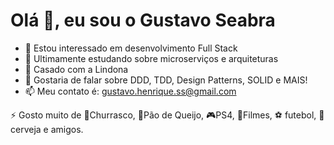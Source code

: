 #  Olá 👋,  eu sou o Gustavo Seabra
- 👀 Estou interessado em desenvolvimento Full Stack
- 🌱 Ultimamente estudando sobre microserviços e arquiteturas
- 💞️ Casado com a Lindona
- 🙋 Gostaria de falar sobre DDD, TDD, Design Patterns, SOLID e MAIS!
- 📫 Meu contato é: gustavo.henrique.ss@gmail.com

⚡ Gosto muito de 🍖Churrasco, 🧀Pão de Queijo, 🎮PS4, 🍿Filmes, ⚽ futebol, 🍺 cerveja e amigos.

<!---
gustavoSeabra/gustavoSeabra is a ✨ special ✨ repository because its `README.md` (this file) appears on your GitHub profile.
You can click the Preview link to take a look at your changes.
--->
